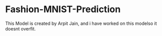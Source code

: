 # Fashion-MNIST-Prediction

This Model is created by Arpit Jain, and i have worked on this modelso it doesnt overfit.
